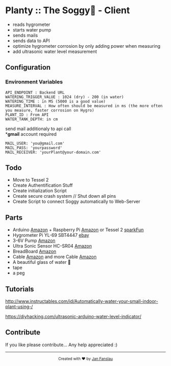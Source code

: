 # Planty :: The Soggy🌱 - Client 

- reads hygrometer
- starts water pump
- sends mails 
- sends data to API
- optimize hygrometer corrosion by only adding power when measuring
- add ultrasonic water level measurement

## Configuration

### Environment Variables

    API_ENDPOINT : Backend URL
    WATERING_TRIGGER_VALUE : 1024 (dry) - 200 (in water)
    WATERING_TIME : in MS (5000 is a good value)
    MEASURE_INTERVAL : How often should be measured in ms (the more often you measure, faster corrosion on Hygro)
    PLANT_ID : From API
    WATER_TANK_DEPTH: in cm
    
send mail additionaly to api call  
***gmail** account required
    
    MAIL_USER: 'you@gmail.com' 
    MAIL_PASS: 'yourpassword'
    MAIL_RECEIVER: 'yourPlant@your-domain.com'
    



## Todo
- Move to Tessel 2
- Create Authentification Stuff
- Create initialization Script
- Create secure crash system // Shut down all pins
- Create Script to connect Soggy automatically to Web-Server



## Parts

- Arduino [Amazon](https://www.amazon.de/gp/product/B01IHCCKKK/ref=oh_aui_detailpage_o05_s00?ie=UTF8&psc=1) + Raspberry Pi [Amazon](https://www.amazon.de/gp/product/B01DC6MKAQ/ref=oh_aui_detailpage_o03_s01?ie=UTF8&psc=1)
 or Tessel 2 [sparkFun](https://www.amazon.de/gp/product/B01IHCCKKK/ref=oh_aui_detailpage_o05_s00?ie=UTF8&psc=1)
- Hygrometer Pi YL-69 SBT4447 [ebay](http://www.ebay.de/itm/Feuchtigkeitssensor-Blumenerde-Hygrometer-f-Arduino-Raspberry-Pi-YL-69-SBT4447-/171791732904)
- 3-6V Pump [Amazon](https://www.amazon.de/gp/product/B01IA7ILI2/ref=oh_aui_detailpage_o04_s00?ie=UTF8&psc=1)
- Ultra Sonic Sensor HC-SR04 [Amazon](https://www.amazon.de/Keywish-Ultrasonic-Measuring-Transducer-Duemilanove/dp/B072JGNK48/ref=sr_1_1?s=computers&ie=UTF8&qid=1503690225&sr=1-1&keywords=ultrasonic+sensor+hc-sr04)
- BreadBoard [Amazon](https://www.amazon.de/Jumper-Wire-Mit-Breadboard-Female-Female/dp/B073X7GZ1P/ref=sr_1_1?ie=UTF8&qid=1503690205&sr=8-1-spons&keywords=breadboard&psc=1)
- Cable [Amazon](https://www.amazon.de/Aukru-jumper-wire-Steckbrücken-Drahtbrücken/dp/B00MWMEIF2/ref=sr_1_2?s=computers&ie=UTF8&qid=1503690254&sr=1-2&keywords=arduino+kabel) and more Cable [Amazon](https://www.amazon.de/Neuftech-20cm-Steckbrücken-Drahtbrücken-Raspberry/dp/B00NBNIETC/ref=sr_1_3?s=computers&ie=UTF8&qid=1503690254&sr=1-3&keywords=arduino+kabel)
- A beautiful glass of water 🚰
- tape
- a peg

## Tutorials
http://www.instructables.com/id/Automatically-water-your-small-indoor-plant-using-/

https://diyhacking.com/ultrasonic-arduino-water-level-indicator/


## Contribute
If you like please contribute... Any help appreciated :)

---

<div align="center">
  <sub>Created with ❤️ by <a href="https://twitter.com/falsanu">Jan Fanslau</a> </sub>
</div>
